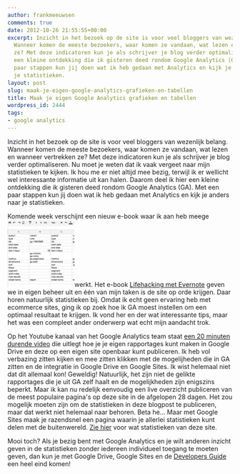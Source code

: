 ```yaml
---
author: frankmeeuwsen
comments: true
date: 2012-10-26 21:55:55+00:00
excerpt: Inzicht in het bezoek op de site is voor veel bloggers van wezenlijk belang.
  Wanneer komen de meeste bezoekers, waar komen ze vandaan, wat lezen en wanneer vertrekken
  ze? Met deze indicatoren kun je als schrijver je blog verder optimaliseren. Daarom
  een kleine ontdekking die ik gisteren deed rondom Google Analytics (GA). Met een
  paar stappen kun jij doen wat ik heb gedaan met Analytics en kijk je anders naar
  je statistieken.
layout: post
slug: maak-je-eigen-google-analytics-grafieken-en-tabellen
title: Maak je eigen Google Analytics grafieken en tabellen
wordpress_id: 2444
tags:
- google analytics
---
```


Inzicht in het bezoek op de site is voor veel bloggers van wezenlijk belang. Wanneer komen de meeste bezoekers, waar komen ze vandaan, wat lezen en wanneer vertrekken ze? Met deze indicatoren kun je als schrijver je blog verder optimaliseren. Nu moet je weten dat ik vaak vergeet naar mijn statistieken te kijken. Ik hou me er niet altijd mee bezig, terwijl ik er wellicht wel interessante informatie uit kan halen. Daarom deel ik hier een kleine ontdekking die ik gisteren deed rondom Google Analytics (GA). Met een paar stappen kun jij doen wat ik heb gedaan met Analytics en kijk je anders naar je statistieken.

<!-- more -->
Komende week verschijnt een nieuw e-book waar ik aan heb meege![](../images/uploadimages/Momentopname-27-10-12-0007-3-150x150.png)werkt. Het e-book [Lifehacking met Evernote](http://ebooks.lifehacking.nl/) geven we in eigen beheer uit en één van mijn taken is de site op orde krijgen. Daar horen natuurlijk statistieken bij. Omdat ik echt geen ervaring heb met ecommerce sites, ging ik op zoek hoe ik GA moest instellen om een optimaal resultaat te krijgen. Ik vond her en der wat interessante tips, maar het was een compleet ander onderwerp wat echt mijn aandacht trok.

Op het Youtube kanaal van het Google Analytics team staat [een 20 minuten durende video](http://www.youtube.com/watch?v=rL4N3qFyycg&feature=plcp) die uitlegt hoe je je eigen rapportages kunt maken in Google Drive en deze op een eigen site openbaar kunt publiceren. Ik heb vol verbazing zitten kijken en mee zitten klikken met de mogelijheden die in GA zitten en de integratie in Google Drive en Google Sites. Ik wist helemaal niet dat dit allemaal kon! Geweldig! Natuurlijk, het zijn niet de gelikte rapportages die je uit GA zelf haalt en de mogelijkheden zijn enigszins beperkt. Maar ik kan nu redelijk eenvoudig een live overzicht publiceren van de meest populaire pagina's op deze site in de afgelopen 28 dagen. Het zou mogelijk moeten zijn om de statistieken in deze blogpost te publiceren, maar dat werkt niet helemaal naar behoren. Beta he...
Maar met Google Sites maak je razendsnel een pagina waarin je allerlei statistieken kunt delen met de buitenwereld. [Zie hier](https://sites.google.com/a/incredibleadventure.nl/lifehacking-dashboard/) voor wat statistieken van deze site.

Mooi toch? Als je bezig bent met Google Analytics en je wilt anderen inzicht geven in de statistieken zonder iedereen individueel toegang te moeten geven, dan kun je met Google Drive, Google Sites en de [Developers Guide](https://developers.google.com/analytics/devguides/reporting/core/dimsmets) een heel eind komen!


